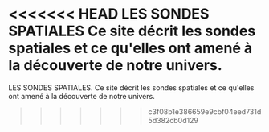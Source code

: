 <<<<<<< HEAD
LES SONDES SPATIALES
Ce site décrit les sondes spatiales et ce qu'elles ont amené à la découverte de notre univers.
=======
LES SONDES SPATIALES.
Ce site décrit les sondes spatiales et ce qu'elles ont amené à la découverte de notre univers.
>>>>>>> c3f08b1e386659e9cbf04eed731d5d382cb0d129
